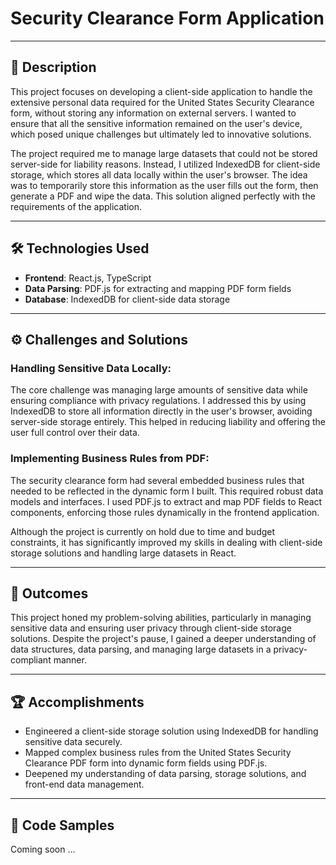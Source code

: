 
# Security Clearance Form Application

---

## 🔧 **Description**

This project focuses on developing a client-side application to handle the extensive personal data required for the United States Security Clearance form, without storing any information on external servers. I wanted to ensure that all the sensitive information remained on the user's device, which posed unique challenges but ultimately led to innovative solutions.

The project required me to manage large datasets that could not be stored server-side for liability reasons. Instead, I utilized IndexedDB for client-side storage, which stores all data locally within the user's browser. The idea was to temporarily store this information as the user fills out the form, then generate a PDF and wipe the data. This solution aligned perfectly with the requirements of the application.

---

## 🛠️ **Technologies Used**

- **Frontend**: React.js, TypeScript
- **Data Parsing**: PDF.js for extracting and mapping PDF form fields
- **Database**: IndexedDB for client-side data storage

---

## ⚙️ **Challenges and Solutions**

### Handling Sensitive Data Locally:
The core challenge was managing large amounts of sensitive data while ensuring compliance with privacy regulations. I addressed this by using IndexedDB to store all information directly in the user's browser, avoiding server-side storage entirely. This helped in reducing liability and offering the user full control over their data.

### Implementing Business Rules from PDF:
The security clearance form had several embedded business rules that needed to be reflected in the dynamic form I built. This required robust data models and interfaces. I used PDF.js to extract and map PDF fields to React components, enforcing those rules dynamically in the frontend application.

Although the project is currently on hold due to time and budget constraints, it has significantly improved my skills in dealing with client-side storage solutions and handling large datasets in React.

---

## 🚀 **Outcomes**

This project honed my problem-solving abilities, particularly in managing sensitive data and ensuring user privacy through client-side storage solutions. Despite the project's pause, I gained a deeper understanding of data structures, data parsing, and managing large datasets in a privacy-compliant manner.

---

## 🏆 **Accomplishments**

- Engineered a client-side storage solution using IndexedDB for handling sensitive data securely.
- Mapped complex business rules from the United States Security Clearance PDF form into dynamic form fields using PDF.js.
- Deepened my understanding of data parsing, storage solutions, and front-end data management.

---

## 🔗 **Code Samples**

Coming soon ...

